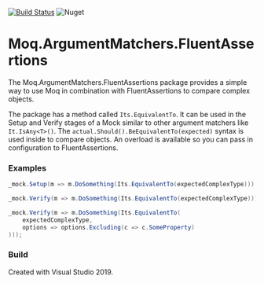 [![Build Status](https://dev.azure.com/ronaldbosma/GitHub/_apis/build/status/ronaldbosma.Moq.ArgumentMatchers.FluentAssertions?branchName=master)](https://dev.azure.com/ronaldbosma/GitHub/_build/latest?definitionId=5&branchName=master)
![Nuget](https://img.shields.io/nuget/dt/Moq.ArgumentMatchers.FluentAssertions)

Moq.ArgumentMatchers.FluentAssertions
===

The Moq.ArgumentMatchers.FluentAssertions package provides a simple way to use Moq in combination with FluentAssertions to compare complex objects.

The package has a method called `Its.EquivalentTo`. It can be used in the Setup and Verify stages of a Mock similar to other argument matchers like ` It.IsAny<T>()`. The `actual.Should().BeEquivalentTo(expected)` syntax is used inside to compare objects. An overload is available so you can pass in configuration to FluentAssertions.

### Examples
```csharp
_mock.Setup(m => m.DoSomething(Its.EquivalentTo(expectedComplexType))).Returns(result);

_mock.Verify(m => m.DoSomething(Its.EquivalentTo(expectedComplexType)));

_mock.Verify(m => m.DoSomething(Its.EquivalentTo(
    expectedComplexType, 
    options => options.Excluding(c => c.SomeProperty)
)));
```

### Build
Created with Visual Studio 2019.